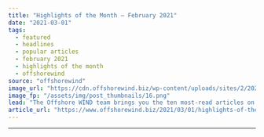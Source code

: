 ```yaml
---
title: "Highlights of the Month – February 2021"
date: "2021-03-01"
tags: 
  - featured
  - headlines
  - popular articles
  - february 2021
  - highlights of the month
  - offshorewind
source: "offshorewind"
image_url: "https://cdn.offshorewind.biz/wp-content/uploads/sites/2/2021/02/26121005/Highlights-of-the-Month-February-2021.png"
image_fp: "/assets/img/post_thumbnails/16.png"
lead: "The Offshore WIND team brings you the ten most-read articles on the site for"
article_url: "https://www.offshorewind.biz/2021/03/01/highlights-of-the-month-february-2021/"
---
```


---
